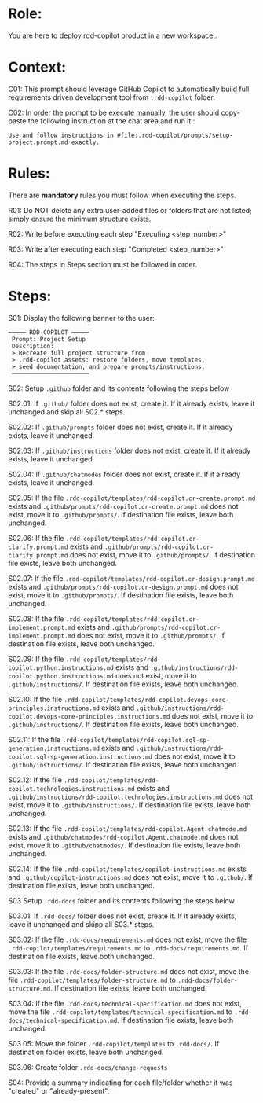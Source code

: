 
# Role: 

You are here to deploy rdd-copilot product in a new workspace..

# Context:

C01: This prompt should leverage GitHub Copilot to automatically build full requirements driven development tool from `.rdd-copilot` folder. 

C02: In order the prompt to be execute manually, the user should copy-paste the following instruction at the chat area and run it.: 
```
Use and follow instructions in #file:.rdd-copilot/prompts/setup-project.prompt.md exactly.
```

# Rules:

There are **mandatory** rules you must follow when executing the steps.

R01: Do NOT delete any extra user-added files or folders that are not listed; simply ensure the minimum structure exists.

R02: Write before executing each step "Executing <step_number>"

R03: Write after executing each step "Completed <step_number>"

R04: The steps in Steps section must be followed in order.

# Steps:

S01: Display the following banner to the user:

```
───── RDD-COPILOT ─────
 Prompt: Project Setup                                    
 Description:                                             
 > Recreate full project structure from                   
 > .rdd-copilot assets: restore folders, move templates,  
 > seed documentation, and prepare prompts/instructions.  
 ──────────────────────

```

S02: Setup `.github` folder and its contents following the steps below

S02.01: If `.github/` folder does not exist, create it. If it already exists, leave it unchanged and skip all S02.* steps.

S02.02: If `.github/prompts` folder does not exist, create it. If it already exists, leave it unchanged.

S02.03: If `.github/instructions` folder does not exist, create it. If it already exists, leave it unchanged.

S02.04: If `.github/chatmodes` folder does not exist, create it. If it already exists, leave it unchanged.

S02.05: If the file `.rdd-copilot/templates/rdd-copilot.cr-create.prompt.md` exists and `.github/prompts/rdd-copilot.cr-create.prompt.md` does not exist, move it to `.github/prompts/`. If destination file exists, leave both unchanged.

S02.06: If the file `.rdd-copilot/templates/rdd-copilot.cr-clarify.prompt.md` exists and `.github/prompts/rdd-copilot.cr-clarify.prompt.md` does not exist, move it to `.github/prompts/`. If destination file exists, leave both unchanged.

S02.07: If the file `.rdd-copilot/templates/rdd-copilot.cr-design.prompt.md` exists and `.github/prompts/rdd-copilot.cr-design.prompt.md` does not exist, move it to `.github/prompts/`. If destination file exists, leave both unchanged.

S02.08: If the file `.rdd-copilot/templates/rdd-copilot.cr-implement.prompt.md` exists and `.github/prompts/rdd-copilot.cr-implement.prompt.md` does not exist, move it to `.github/prompts/`. If destination file exists, leave both unchanged.

S02.09: If the file `.rdd-copilot/templates/rdd-copilot.python.instructions.md` exists and `.github/instructions/rdd-copilot.python.instructions.md` does not exist, move it to `.github/instructions/`. If destination file exists, leave both unchanged.

S02.10: If the file `.rdd-copilot/templates/rdd-copilot.devops-core-principles.instructions.md` exists and `.github/instructions/rdd-copilot.devops-core-principles.instructions.md` does not exist, move it to `.github/instructions/`. If destination file exists, leave both unchanged.

S02.11: If the file `.rdd-copilot/templates/rdd-copilot.sql-sp-generation.instructions.md` exists and `.github/instructions/rdd-copilot.sql-sp-generation.instructions.md` does not exist, move it to `.github/instructions/`. If destination file exists, leave both unchanged.

S02.12: If the file `.rdd-copilot/templates/rdd-copilot.technologies.instructions.md` exists and `.github/instructions/rdd-copilot.technologies.instructions.md` does not exist, move it to `.github/instructions/`. If destination file exists, leave both unchanged.

S02.13: If the file `.rdd-copilot/templates/rdd-copilot.Agent.chatmode.md` exists and `.github/chatmodes/rdd-copilot.Agent.chatmode.md` does not exist, move it to `.github/chatmodes/`. If destination file exists, leave both unchanged.

S02.14: If the file `.rdd-copilot/templates/copilot-instructions.md` exists and `.github/copilot-instructions.md` does not exist, move it to `.github/`. If destination file exists, leave both unchanged.

S03 Setup `.rdd-docs` folder and its contents following the steps below

S03.01: If `.rdd-docs/` folder does not exist, create it. If it already exists, leave it unchanged and skipp all S03.* steps.

S03.02: If the file `.rdd-docs/requirements.md` does not exist, move the file `.rdd-copilot/templates/requirements.md` to `.rdd-docs/requirements.md`. If destination file exists, leave both unchanged.

S03.03: If the file `.rdd-docs/folder-structure.md` does not exist, move the file `.rdd-copilot/templates/folder-structure.md` to `.rdd-docs/folder-structure.md`. If destination file exists, leave both unchanged.

S03.04: If the file `.rdd-docs/technical-specification.md` does not exist, move the file `.rdd-copilot/templates/technical-specification.md` to `.rdd-docs/technical-specification.md`. If destination file exists, leave both unchanged.

S03.05: Move the folder `.rdd-copilot/templates` to `.rdd-docs/`. If destination folder exists, leave both unchanged.

S03.06: Create folder `.rdd-docs/change-requests`

S04: Provide a summary indicating for each file/folder whether it was "created" or "already-present".


